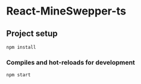 # React-MineSwepper-ts

## Project setup

```
npm install
```

### Compiles and hot-reloads for development
```
npm start
```